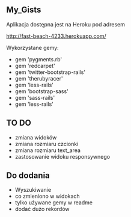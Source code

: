 My_Gists
--------

Aplikacja dostępna jest na Heroku pod adresem

http://fast-beach-4233.herokuapp.com/


Wykorzystane gemy:

* gem 'pygments.rb'
* gem 'redcarpet'
* gem 'twitter-bootstrap-rails'
* gem 'therubyracer'
* gem 'less-rails'
* gem 'bootstrap-sass'
* gem 'sass-rails'
* gem 'less-rails'


TO DO
-----

* zmiana widoków
* zmiana rozmiaru czcionki
* zmiana rozmiaru text_area
* zastosowanie widoku responsywnego


Do dodania
----------
* Wyszukiwanie
* co zmieniono w widokach
* tylko używane gemy w readme
* dodać dużo rekordów
